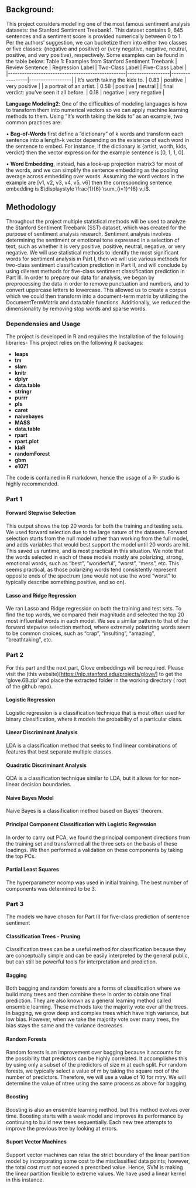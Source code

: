 ## Background:

This project considers modelling one of the most famous sentiment analysis datasets: the Stanford Sentiment Treebank1. This dataset contains 9, 645 sentences and a sentiment score is provided numerically between 0 to 1.
Per the authors’ suggestion, we can bucketize them into either two classes or five classes: {negative and positive}
or {very negative, negative, neutral, positive, and very positive}, respectively. Some examples can be found in the table below:
Table 1: Examples from Stanford Sentiment Treebank
| Review Sentence                                  | Regression Label | Two-Class Label | Five-Class Label |
|--------------------------------------------------|------------------|-----------------|------------------|
| It’s worth taking the kids to.                   | 0.83             | positive        | very positive    |
| a portrait of an artist.                         | 0.58             | positive        | neutral          |
| final verdict: you’ve seen it all before.        | 0.18             | negative        | very negative    |

**Language Modeling2**: One of the difficulties of modeling languages is how to transform them into numerical vectors so we can apply machine learning methods to them. Using ”It’s worth taking the kids to” as an example, two common practices are:

• **Bag-of-Words** first define a ”dictionary” of k words and transform each sentence into a length-k vector depending on the existence of each word in the sentence to embed. For instance, if the dictionary is {artist, worth, kids, verdict} then the vector expression for the example sentence is [0, 1, 1, 0].

• **Word Embedding**, instead, has a look-up projection matrix3 for most of the words, and we can simplify the sentence embedding as the pooling average across embedding over words. Assuming the word vectors in the example are [v1, v2, v3, v4, v5, v6] then the corresponding sentence embedding is $\displaystyle \frac{1}{6} \sum_{i=1}^{6} v_i$.

## Methodology

Throughout the project multiple statistical methods will be used to analyze the Stanford Sentiment Treebank (SST) dataset, which was created for the purpose of sentiment analysis research. Sentiment analysis involves determining the sentiment or emotional tone expressed in a selection of text, such as whether it is very positive, positive, neutral, negative, or very negative. We will use statistical methods to identify the most significant words for sentiment analysis in Part I, then we will use various methods for two-class sentiment
classification prediction in Part II, and will conclude by using di!erent methods for five-class sentiment classification prediction in Part III.
In order to prepare our data for analysis, we began by preprocessing the data in order to remove punctuation and numbers, and to convert uppercase letters to lowercase. This allowed us to create a corpus which we could then transform into a document-term matrix by utilizing the DocumentTermMatrix and data.table functions. Additionally, we reduced the dimensionality by removing stop words and sparse words.

### Dependensies and Usage

The project is developed in R and requires the Installation of the following libraries-
This project relies on the following R packages:

- **leaps**
- **tm**  
- **slam**  
- **knitr**  
- **dplyr**  
- **data.table**  
- **stringr**  
- **purrr**  
- **pls**  
- **caret**  
- **naivebayes**  
- **MASS**  
- **data.table**
- **rpart**
- **rpart.plot**
- **klaR**
- **randomForest**
- **gbm**
- **e1071**

The code is contained in R markdown, hence the usage of a R- studio is highly recommended.

### Part 1 

#### Forward Stepwise Selection
This output shows the top 20 words for both the training and testing sets. We used forward selection due
to the large nature of the datasets. Forward selection starts from the null model rather than working from
the full model, and adds variables that would best support the model until 20 words are hit. This saved us
runtime, and is most practical in this situation. We note that the words selected in each of these models
mostly are polarizing, strong, emotional words, such as “best”, “wonderful”, “worst”, “mess”, etc. This
seems practical, as those polarizing words tend consistently represent opposite ends of the spectrum (one
would not use the word “worst” to typically describe something positive, and so on).

#### Lasso and Ridge Regression
We ran Lasso and Ridge regression on both the training and test sets. To find the top words, we compared
their magnitude and selected the top 20 most influential words in each model. We see a similar pattern to
that of the forward stepwise selection method, where extremely polarizing words seem to be common choices,
such as “crap”, “insulting”, “amazing”, “breathtaking”, etc.

### Part 2

For this part and the next part, Glove embeddings will be required.
Please visit the (this website)[https://nlp.stanford.edu/projects/glove/] to get the 'glove.6B.zip' and place the extracted folder in the working directory ( root of the github repo).

#### Logistic Regression
Logistic regression is a classification technique that is most often used for binary classification, where it
models the probability of a particular class.

#### Linear Discriminant Analysis
LDA is a classification method that seeks to find linear combinations of features that best separate multiple
classes.

#### Quadratic Discriminant Analysis
QDA is a classification technique similar to LDA, but it allows for for non-linear decision boundaries.

#### Naive Bayes Model
Naive Bayes is a classification method based on Bayes’ theorem.

#### Principal Component Classification with Logistic Regression
In order to carry out PCA, we found the principal component directions from the training set and transformed
all the three sets on the basis of these loadings. We then performed a validation on these components by
taking the top PCs.

#### Partial Least Squares
The hyperparameter ncomp was used in initial training. The best number of components was determined to
be 3.

### Part 3
The models we have chosen for Part III for five-class prediction of sentence sentiment 

#### Classification Trees - Pruning
Classification trees can be a useful method for classification because they are conceptually simple and can
be easily interpreted by the general public, but can still be powerful tools for interpretation and prediction.

#### Bagging
Both bagging and random forests are a forms of classification where we build many trees and then combine
these in order to obtain one final prediction. They are also known as a general learning method called
ensemble learning. These methods take the majority vote over all the trees.
In bagging, we grow deep and complex trees which have high variance, but low bias. However, when we take
the majority vote over many trees, the bias stays the same and the variance decreases.


#### Random Forests
Random forests is an improvement over bagging because it accounts for the possibility that predictors can
be highly correlated. It accomplishes this by using only a subset of the predictors of size m at each split.
For random forests, we typically select a value of m by taking the square root of the number of predictors.
Therefore, we will use a value of 10 for mtry. We will determine the value of ntree using the same process
as above for bagging.


#### Boosting
Boosting is also an ensemble learning method, but this method evolves over time. Boosting starts with a
weak model and improves its performance by continuing to build new trees sequentially. Each new tree
attempts to improve the previous tree by looking at errors.


#### Suport Vector Machines
Support vector machines can relax the strict boundary of the linear partition model by incorporating some
cost to the misclassified data points; however, the total cost must not exceed a prescribed value. Hence,
SVM is making the linear partition flexible to extreme values. We have used a linear kernel in this instance.

